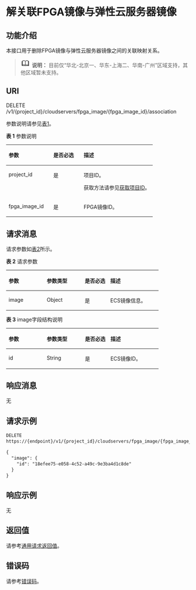 # 解关联FPGA镜像与弹性云服务器镜像<a name="ecs_02_1205"></a>

## 功能介绍<a name="section43795230211632"></a>

本接口用于删除FPGA镜像与弹性云服务器镜像之间的关联映射关系。

>![](public_sys-resources/icon-note.gif) **说明：** 
>目前仅“华北-北京一、华东-上海二、华南-广州”区域支持，其他区域暂未支持。

## URI<a name="section28033540211632"></a>

DELETE /v1/\{project\_id\}/cloudservers/fpga\_image/\{fpga\_image\_id\}/association

参数说明请参见[表1](#table28107133211632)。

**表 1**  参数说明

<a name="table28107133211632"></a>
<table><thead align="left"><tr id="row19177941211632"><th class="cellrowborder" valign="top" width="30.490000000000002%" id="mcps1.2.4.1.1"><p id="p7707213"><a name="p7707213"></a><a name="p7707213"></a>参数</p>
</th>
<th class="cellrowborder" valign="top" width="20.73%" id="mcps1.2.4.1.2"><p id="p20304554"><a name="p20304554"></a><a name="p20304554"></a>是否必选</p>
</th>
<th class="cellrowborder" valign="top" width="48.78%" id="mcps1.2.4.1.3"><p id="p34056167"><a name="p34056167"></a><a name="p34056167"></a>描述</p>
</th>
</tr>
</thead>
<tbody><tr id="row33377558211632"><td class="cellrowborder" valign="top" width="30.490000000000002%" headers="mcps1.2.4.1.1 "><p id="p53863828211632"><a name="p53863828211632"></a><a name="p53863828211632"></a>project_id</p>
</td>
<td class="cellrowborder" valign="top" width="20.73%" headers="mcps1.2.4.1.2 "><p id="p47645557211632"><a name="p47645557211632"></a><a name="p47645557211632"></a>是</p>
</td>
<td class="cellrowborder" valign="top" width="48.78%" headers="mcps1.2.4.1.3 "><p id="p37593705"><a name="p37593705"></a><a name="p37593705"></a>项目ID。</p>
<p id="p1180512217438"><a name="p1180512217438"></a><a name="p1180512217438"></a>获取方法请参见<a href="获取项目ID.md">获取项目ID</a>。</p>
</td>
</tr>
<tr id="row176964211632"><td class="cellrowborder" valign="top" width="30.490000000000002%" headers="mcps1.2.4.1.1 "><p id="p48913232211632"><a name="p48913232211632"></a><a name="p48913232211632"></a>fpga_image_id</p>
</td>
<td class="cellrowborder" valign="top" width="20.73%" headers="mcps1.2.4.1.2 "><p id="p66905560211632"><a name="p66905560211632"></a><a name="p66905560211632"></a>是</p>
</td>
<td class="cellrowborder" valign="top" width="48.78%" headers="mcps1.2.4.1.3 "><p id="p5594788211632"><a name="p5594788211632"></a><a name="p5594788211632"></a>FPGA镜像ID。</p>
</td>
</tr>
</tbody>
</table>

## 请求消息<a name="section3313651211632"></a>

请求参数如[表2](#table41782128362)所示。

**表 2**  请求参数

<a name="table41782128362"></a>
<table><thead align="left"><tr id="row17178181253615"><th class="cellrowborder" valign="top" width="25%" id="mcps1.2.5.1.1"><p id="p3178612173615"><a name="p3178612173615"></a><a name="p3178612173615"></a>参数</p>
</th>
<th class="cellrowborder" valign="top" width="24.94%" id="mcps1.2.5.1.2"><p id="p2017861210364"><a name="p2017861210364"></a><a name="p2017861210364"></a>参数类型</p>
</th>
<th class="cellrowborder" valign="top" width="16.74%" id="mcps1.2.5.1.3"><p id="p1775122317363"><a name="p1775122317363"></a><a name="p1775122317363"></a>是否必选</p>
</th>
<th class="cellrowborder" valign="top" width="33.32%" id="mcps1.2.5.1.4"><p id="p71791812113610"><a name="p71791812113610"></a><a name="p71791812113610"></a>描述</p>
</th>
</tr>
</thead>
<tbody><tr id="row817971293614"><td class="cellrowborder" valign="top" width="25%" headers="mcps1.2.5.1.1 "><p id="p54426520364"><a name="p54426520364"></a><a name="p54426520364"></a>image</p>
</td>
<td class="cellrowborder" valign="top" width="24.94%" headers="mcps1.2.5.1.2 "><p id="p12442185213364"><a name="p12442185213364"></a><a name="p12442185213364"></a>Object</p>
</td>
<td class="cellrowborder" valign="top" width="16.74%" headers="mcps1.2.5.1.3 "><p id="p16442195218369"><a name="p16442195218369"></a><a name="p16442195218369"></a>是</p>
</td>
<td class="cellrowborder" valign="top" width="33.32%" headers="mcps1.2.5.1.4 "><p id="p15444145213368"><a name="p15444145213368"></a><a name="p15444145213368"></a>ECS镜像信息。</p>
</td>
</tr>
</tbody>
</table>

**表 3**  image字段结构说明

<a name="table9461983324"></a>
<table><thead align="left"><tr id="row1546112813212"><th class="cellrowborder" valign="top" width="25%" id="mcps1.2.5.1.1"><p id="p14613820329"><a name="p14613820329"></a><a name="p14613820329"></a>参数</p>
</th>
<th class="cellrowborder" valign="top" width="25%" id="mcps1.2.5.1.2"><p id="p946168183217"><a name="p946168183217"></a><a name="p946168183217"></a>参数类型</p>
</th>
<th class="cellrowborder" valign="top" width="16.73%" id="mcps1.2.5.1.3"><p id="p47957996211632"><a name="p47957996211632"></a><a name="p47957996211632"></a>是否必选</p>
</th>
<th class="cellrowborder" valign="top" width="33.269999999999996%" id="mcps1.2.5.1.4"><p id="p184616815328"><a name="p184616815328"></a><a name="p184616815328"></a>描述</p>
</th>
</tr>
</thead>
<tbody><tr id="row346158143218"><td class="cellrowborder" valign="top" width="25%" headers="mcps1.2.5.1.1 "><p id="p8461188173210"><a name="p8461188173210"></a><a name="p8461188173210"></a>id</p>
</td>
<td class="cellrowborder" valign="top" width="25%" headers="mcps1.2.5.1.2 "><p id="p946220803218"><a name="p946220803218"></a><a name="p946220803218"></a>String</p>
</td>
<td class="cellrowborder" valign="top" width="16.73%" headers="mcps1.2.5.1.3 "><p id="p27767370211632"><a name="p27767370211632"></a><a name="p27767370211632"></a>是</p>
</td>
<td class="cellrowborder" valign="top" width="33.269999999999996%" headers="mcps1.2.5.1.4 "><p id="p046218183218"><a name="p046218183218"></a><a name="p046218183218"></a>ECS镜像ID。</p>
</td>
</tr>
</tbody>
</table>

## 响应消息<a name="section727655211632"></a>

无

## 请求示例<a name="section47627159211632"></a>

```
DELETE https://{endpoint}/v1/{project_id}/cloudservers/fpga_image/{fpga_image_id}/association
```

```
{
  "image": {
    "id": "18efee75-e058-4c52-a49c-9e3ba4d1c8de"
  }
}
```

## 响应示例<a name="section15218105142815"></a>

无

## 返回值<a name="section3477250491225"></a>

请参考[通用请求返回值](通用请求返回值.md)。

## 错误码<a name="section85821649202813"></a>

请参考[错误码](错误码.md)。

